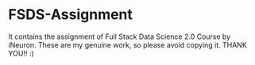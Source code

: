 # FSDS-Assignment
It contains the assignment of Full Stack Data Science 2.0 Course by iNeuron. These are my genuine work, so please avoid copying it. THANK YOU!! :)
